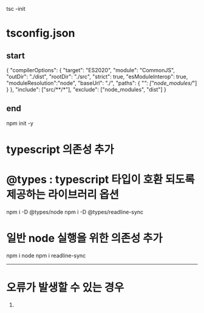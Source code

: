 tsc -init

# tsconfig.json

## start

{
"compilerOptions": {
"target": "ES2020",
"module": "CommonJS",
"outDir": "./dist",
"rootDir": "./src",
"strict": true,
"esModuleInterop": true,
"moduleResolution":"node",
"baseUrl": "./",
"paths": {
"_": ["node_modules/_"]
}
},
"include": ["src/**/*"],
"exclude": ["node_modules", "dist"]
}

## end

npm init -y

# typescript 의존성 추가

# @types : typescript 타입이 호환 되도록 제공하는 라이브러리 옵션

npm i -D @types/node
npm i -D @types/readline-sync

# 일반 node 실행을 위한 의존성 추가

npm i node
npm i readline-sync

---

# 오류가 발생할 수 있는 경우

1.

